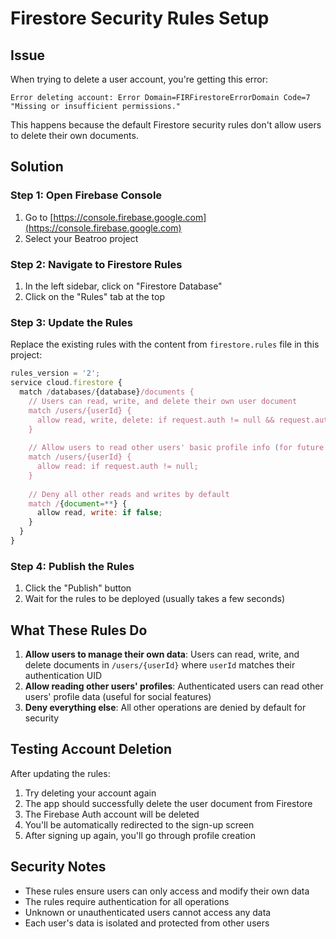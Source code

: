 # Firestore Security Rules Setup

## Issue
When trying to delete a user account, you're getting this error:
```
Error deleting account: Error Domain=FIRFirestoreErrorDomain Code=7 "Missing or insufficient permissions."
```

This happens because the default Firestore security rules don't allow users to delete their own documents.

## Solution

### Step 1: Open Firebase Console
1. Go to [https://console.firebase.google.com](https://console.firebase.google.com)
2. Select your Beatroo project

### Step 2: Navigate to Firestore Rules
1. In the left sidebar, click on "Firestore Database"
2. Click on the "Rules" tab at the top

### Step 3: Update the Rules
Replace the existing rules with the content from `firestore.rules` file in this project:

```javascript
rules_version = '2';
service cloud.firestore {
  match /databases/{database}/documents {
    // Users can read, write, and delete their own user document
    match /users/{userId} {
      allow read, write, delete: if request.auth != null && request.auth.uid == userId;
    }
    
    // Allow users to read other users' basic profile info (for future social features)
    match /users/{userId} {
      allow read: if request.auth != null;
    }
    
    // Deny all other reads and writes by default
    match /{document=**} {
      allow read, write: if false;
    }
  }
}
```

### Step 4: Publish the Rules
1. Click the "Publish" button
2. Wait for the rules to be deployed (usually takes a few seconds)

## What These Rules Do

1. **Allow users to manage their own data**: Users can read, write, and delete documents in `/users/{userId}` where `userId` matches their authentication UID
2. **Allow reading other users' profiles**: Authenticated users can read other users' profile data (useful for social features)
3. **Deny everything else**: All other operations are denied by default for security

## Testing Account Deletion

After updating the rules:
1. Try deleting your account again
2. The app should successfully delete the user document from Firestore
3. The Firebase Auth account will be deleted
4. You'll be automatically redirected to the sign-up screen
5. After signing up again, you'll go through profile creation

## Security Notes

- These rules ensure users can only access and modify their own data
- The rules require authentication for all operations
- Unknown or unauthenticated users cannot access any data
- Each user's data is isolated and protected from other users 